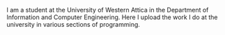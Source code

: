 I am a student at the University of Western Attica in the Department of Information and Computer Engineering. Here I upload the work I do at the university in various sections of programming.
